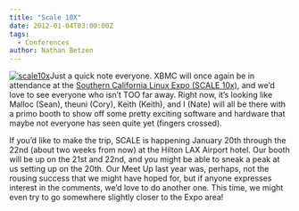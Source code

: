 ```yaml
---
title: "Scale 10X"
date: 2012-01-04T03:00:00Z
tags:
  - Conferences
author: Nathan Betzen
---
```


[![scale10x](/images/blog/scale10x-300x222.jpeg "scale10x")](/images/blog/scale10x.jpeg)Just a quick note everyone. XBMC will once again be in attendance at the [Southern California Linux Expo (SCALE 10x)](https://www.socallinuxexpo.org/scale10x/ "SCALE 10x"), and we’d love to see everyone who isn’t TOO far away. Right now, it’s looking like Malloc (Sean), theuni (Cory), Keith (Keith), and I (Nate) will all be there with a primo booth to show off some pretty exciting software and hardware that maybe not everyone has seen quite yet (fingers crossed).

If you’d like to make the trip, SCALE is happening January 20th through the 22nd (about two weeks from now) at the Hilton LAX Airport hotel. Our booth will be up on the 21st and 22nd, and you might be able to sneak a peak at us setting up on the 20th. Our Meet Up last year was, perhaps, not the rousing success that we might have hoped for, but if anyone expresses interest in the comments, we’d love to do another one. This time, we might even try to go somewhere slightly closer to the Expo area!
